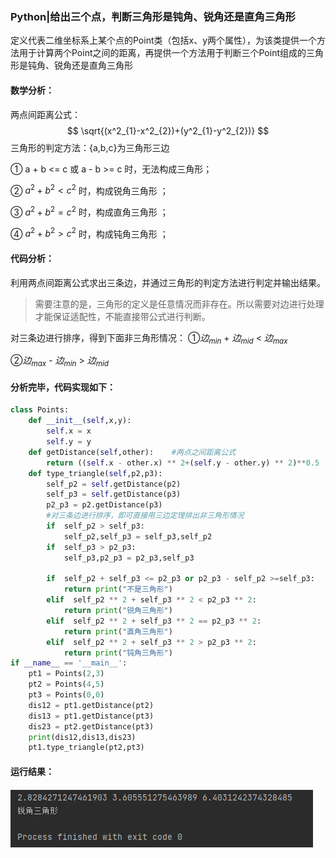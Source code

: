### Python|给出三个点，判断三角形是钝角、锐角还是直角三角形

​	定义代表二维坐标系上某个点的Point类（包括x、y两个属性），为该类提供一个方法用于计算两个Point之间的距离，再提供一个方法用于判断三个Point组成的三角形是钝角、锐角还是直角三角形

#### 数学分析：

两点间距离公式：
$$
\sqrt{(x^2_{1}-x^2_{2})+(y^2_{1}-y^2_{2})}
$$
三角形的判定方法：{a,b,c}为三角形三边

① a + b <= c 或 a - b >= c 时，无法构成三角形；

② $a^2+b^2<c^2$ 时，构成锐角三角形 ；

③ $a^2+b^2=c^2$ 时，构成直角三角形 ；

④ $a^2+b^2>c^2$ 时，构成钝角三角形 ；

#### 代码分析：

利用两点间距离公式求出三条边，并通过三角形的判定方法进行判定并输出结果。

> 需要注意的是，三角形的定义是任意情况而非存在。所以需要对边进行处理才能保证适配性，不能直接带公式进行判断。

对三条边进行排序，得到下面非三角形情况：
①$边_{min}$ + $边_{mid}$ < $边_{max}$ 

②$边_{max}$ - $边_{min}$ > $边_{mid}$ 

#### 分析完毕，代码实现如下：

```python
class Points:
    def __init__(self,x,y):
        self.x = x
        self.y = y
    def getDistance(self,other):    #两点之间距离公式
        return ((self.x - other.x) ** 2+(self.y - other.y) ** 2)**0.5
    def type_triangle(self,p2,p3):
        self_p2 = self.getDistance(p2)
        self_p3 = self.getDistance(p3)
        p2_p3 = p2.getDistance(p3)
        #对三条边进行排序，即可直接用三边定理排出非三角形情况
        if  self_p2 > self_p3:
            self_p2,self_p3 = self_p3,self_p2
        if  self_p3 > p2_p3:
            self_p3,p2_p3 = p2_p3,self_p3

        if  self_p2 + self_p3 <= p2_p3 or p2_p3 - self_p2 >=self_p3:
            return print("不是三角形")
        elif  self_p2 ** 2 + self_p3 ** 2 < p2_p3 ** 2:
            return print("锐角三角形")
        elif  self_p2 ** 2 + self_p3 ** 2 == p2_p3 ** 2:
            return print("直角三角形")
        elif  self_p2 ** 2 + self_p3 ** 2 > p2_p3 ** 2:
            return print("钝角三角形")
if __name__ == '__main__':
    pt1 = Points(2,3)
    pt2 = Points(4,5)
    pt3 = Points(0,0)
    dis12 = pt1.getDistance(pt2)
    dis13 = pt1.getDistance(pt3)
    dis23 = pt2.getDistance(pt3)
    print(dis12,dis13,dis23)
    pt1.type_triangle(pt2,pt3)
```

#### 运行结果：

#### ![6.2.1](https://github.com/HongwuQz/PythonHmwk/blob/main/Pictr/6.2.1.png)
